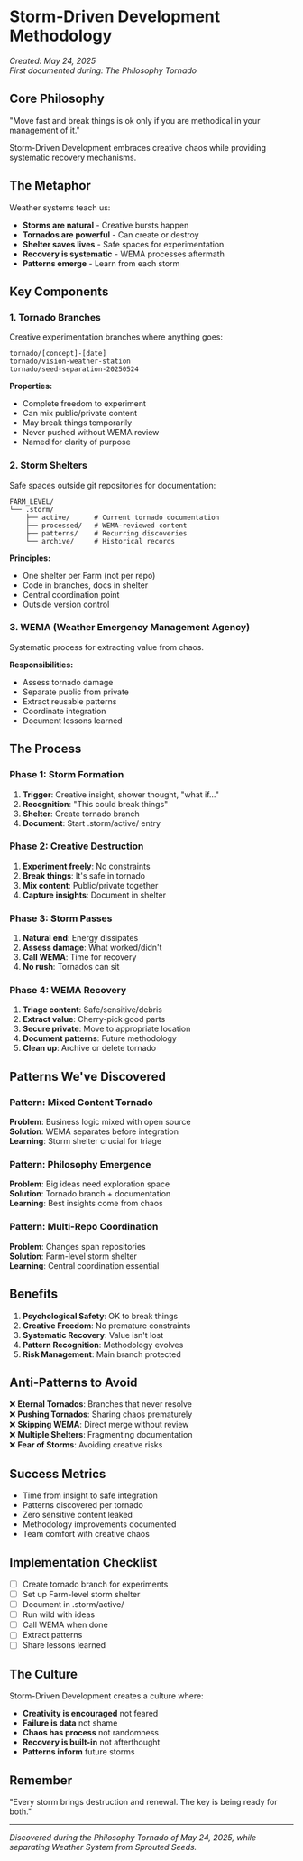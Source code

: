 # Storm-Driven Development Methodology

*Created: May 24, 2025*  
*First documented during: The Philosophy Tornado*

## Core Philosophy

"Move fast and break things is ok only if you are methodical in your management of it."

Storm-Driven Development embraces creative chaos while providing systematic recovery mechanisms.

## The Metaphor

Weather systems teach us:
- **Storms are natural** - Creative bursts happen
- **Tornados are powerful** - Can create or destroy
- **Shelter saves lives** - Safe spaces for experimentation
- **Recovery is systematic** - WEMA processes aftermath
- **Patterns emerge** - Learn from each storm

## Key Components

### 1. Tornado Branches
Creative experimentation branches where anything goes:
```
tornado/[concept]-[date]
tornado/vision-weather-station
tornado/seed-separation-20250524
```

**Properties:**
- Complete freedom to experiment
- Can mix public/private content
- May break things temporarily
- Never pushed without WEMA review
- Named for clarity of purpose

### 2. Storm Shelters
Safe spaces outside git repositories for documentation:
```
FARM_LEVEL/
└── .storm/
    ├── active/      # Current tornado documentation
    ├── processed/   # WEMA-reviewed content
    ├── patterns/    # Recurring discoveries
    └── archive/     # Historical records
```

**Principles:**
- One shelter per Farm (not per repo)
- Code in branches, docs in shelter
- Central coordination point
- Outside version control

### 3. WEMA (Weather Emergency Management Agency)
Systematic process for extracting value from chaos.

**Responsibilities:**
- Assess tornado damage
- Separate public from private
- Extract reusable patterns
- Coordinate integration
- Document lessons learned

## The Process

### Phase 1: Storm Formation
1. **Trigger**: Creative insight, shower thought, "what if..."
2. **Recognition**: "This could break things"
3. **Shelter**: Create tornado branch
4. **Document**: Start .storm/active/ entry

### Phase 2: Creative Destruction
1. **Experiment freely**: No constraints
2. **Break things**: It's safe in tornado
3. **Mix content**: Public/private together
4. **Capture insights**: Document in shelter

### Phase 3: Storm Passes
1. **Natural end**: Energy dissipates
2. **Assess damage**: What worked/didn't
3. **Call WEMA**: Time for recovery
4. **No rush**: Tornados can sit

### Phase 4: WEMA Recovery
1. **Triage content**: Safe/sensitive/debris
2. **Extract value**: Cherry-pick good parts
3. **Secure private**: Move to appropriate location
4. **Document patterns**: Future methodology
5. **Clean up**: Archive or delete tornado

## Patterns We've Discovered

### Pattern: Mixed Content Tornado
**Problem**: Business logic mixed with open source  
**Solution**: WEMA separates before integration  
**Learning**: Storm shelter crucial for triage

### Pattern: Philosophy Emergence
**Problem**: Big ideas need exploration space  
**Solution**: Tornado branch + documentation  
**Learning**: Best insights come from chaos

### Pattern: Multi-Repo Coordination
**Problem**: Changes span repositories  
**Solution**: Farm-level storm shelter  
**Learning**: Central coordination essential

## Benefits

1. **Psychological Safety**: OK to break things
2. **Creative Freedom**: No premature constraints
3. **Systematic Recovery**: Value isn't lost
4. **Pattern Recognition**: Methodology evolves
5. **Risk Management**: Main branch protected

## Anti-Patterns to Avoid

❌ **Eternal Tornados**: Branches that never resolve  
❌ **Pushing Tornados**: Sharing chaos prematurely  
❌ **Skipping WEMA**: Direct merge without review  
❌ **Multiple Shelters**: Fragmenting documentation  
❌ **Fear of Storms**: Avoiding creative risks

## Success Metrics

- Time from insight to safe integration
- Patterns discovered per tornado
- Zero sensitive content leaked
- Methodology improvements documented
- Team comfort with creative chaos

## Implementation Checklist

- [ ] Create tornado branch for experiments
- [ ] Set up Farm-level storm shelter
- [ ] Document in .storm/active/
- [ ] Run wild with ideas
- [ ] Call WEMA when done
- [ ] Extract patterns
- [ ] Share lessons learned

## The Culture

Storm-Driven Development creates a culture where:
- **Creativity is encouraged** not feared
- **Failure is data** not shame  
- **Chaos has process** not randomness
- **Recovery is built-in** not afterthought
- **Patterns inform** future storms

## Remember

"Every storm brings destruction and renewal. The key is being ready for both."

---

*Discovered during the Philosophy Tornado of May 24, 2025, while separating Weather System from Sprouted Seeds.*